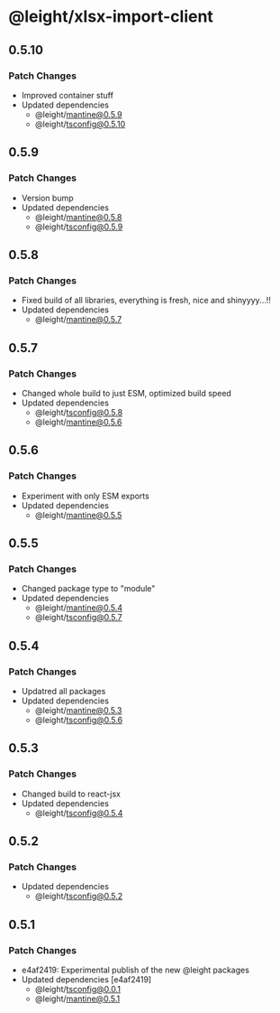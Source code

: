 # @leight/xlsx-import-client

## 0.5.10

### Patch Changes

- Improved container stuff
- Updated dependencies
  - @leight/mantine@0.5.9
  - @leight/tsconfig@0.5.10

## 0.5.9

### Patch Changes

- Version bump
- Updated dependencies
  - @leight/mantine@0.5.8
  - @leight/tsconfig@0.5.9

## 0.5.8

### Patch Changes

- Fixed build of all libraries, everything is fresh, nice and shinyyyy...!!
- Updated dependencies
  - @leight/mantine@0.5.7

## 0.5.7

### Patch Changes

- Changed whole build to just ESM, optimized build speed
- Updated dependencies
  - @leight/tsconfig@0.5.8
  - @leight/mantine@0.5.6

## 0.5.6

### Patch Changes

- Experiment with only ESM exports
- Updated dependencies
  - @leight/mantine@0.5.5

## 0.5.5

### Patch Changes

- Changed package type to "module"
- Updated dependencies
  - @leight/mantine@0.5.4
  - @leight/tsconfig@0.5.7

## 0.5.4

### Patch Changes

- Updatred all packages
- Updated dependencies
  - @leight/mantine@0.5.3
  - @leight/tsconfig@0.5.6

## 0.5.3

### Patch Changes

- Changed build to react-jsx
- Updated dependencies
  - @leight/tsconfig@0.5.4

## 0.5.2

### Patch Changes

- Updated dependencies
  - @leight/tsconfig@0.5.2

## 0.5.1

### Patch Changes

- e4af2419: Experimental publish of the new @leight packages
- Updated dependencies [e4af2419]
  - @leight/tsconfig@0.0.1
  - @leight/mantine@0.5.1
